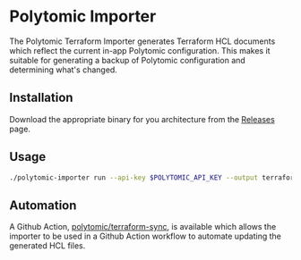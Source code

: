 # Polytomic Importer

The Polytomic Terraform Importer generates Terraform HCL documents which reflect
the current in-app Polytomic configuration. This makes it suitable for
generating a backup of Polytomic configuration and determining what's changed.

## Installation

Download the appropriate binary for you architecture from the
[Releases](https://github.com/polytomic/terraform-provider-polytomic/releases)
page.

## Usage

```bash
./polytomic-importer run --api-key $POLYTOMIC_API_KEY --output terraform-imports --replace
```

## Automation

A Github Action,
[polytomic/terraform-sync](https://github.com/polytomic/terraform-sync), is
available which allows the importer to be used in a Github Action workflow to
automate updating the generated HCL files.
